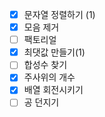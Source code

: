 - [X] 문자열 정렬하기 (1)
- [X] 모음 제거
- [ ] 팩토리얼
- [X] 최댓값 만들기(1)
- [ ] 합성수 찾기
- [X] 주사위의 개수
- [X] 배열 회전시키기
- [ ] 공 던지기
